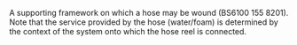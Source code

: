 A supporting framework on which a hose may be wound (BS6100 155 8201).
Note that the service provided by the hose (water/foam) is determined by the context of the system onto which the hose reel is connected.
